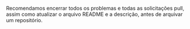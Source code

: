 Recomendamos encerrar todos os problemas e todas as solicitações pull, assim como atualizar o arquivo README e a descrição, antes de arquivar um repositório.
